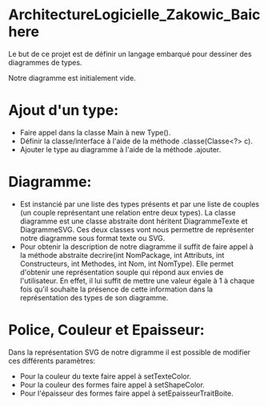 # ArchitectureLogicielle_Zakowic_Baichere

Le but de ce projet est de définir un langage embarqué pour dessiner des diagrammes de types.

Notre diagramme est initialement vide.

# Ajout d'un type:
- Faire appel dans la classe Main à new Type().
- Définir la classe/interface à l'aide de la méthode .classe(Classe<?> c).
- Ajouter le type au diagramme à l'aide de la méthode .ajouter.

# Diagramme:
- Est instancié par une liste des types présents et par une liste de couples (un couple représentant une relation entre deux types).
 La classe diagramme est une classe abstraite dont héritent DiagrammeTexte et DiagrammeSVG. Ces deux classes vont nous permettre de     représenter notre diagramme sous format texte ou SVG.
- Pour obtenir la description de notre diagramme il suffit de faire appel à la méthode abstraite decrire(int NomPackage, int Attributs, int Constructeurs, int Methodes, int Nom, int NomType).
 Elle permet d'obtenir une représentation souple qui répond aux envies de l'utilisateur. En effet, il lui suffit de mettre une valeur égale à 1 à chaque fois qu'il souhaite la présence de cette information dans la représentation des types de son diagramme.
 
# Police, Couleur et Epaisseur:
  Dans la représentation SVG de notre digramme il est possible de modifier ces différents paramètres:
  - Pour la couleur du texte faire appel à setTexteColor.
  - Pour la couleur des formes faire appel à setShapeColor.
  - Pour l'épaisseur des formes faire appel à setEpaisseurTraitBoite.



